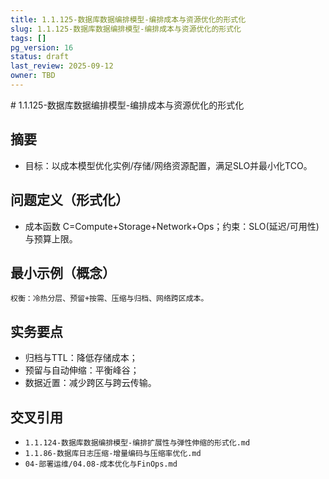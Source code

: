 ```yaml
---
title: 1.1.125-数据库数据编排模型-编排成本与资源优化的形式化
slug: 1.1.125-数据库数据编排模型-编排成本与资源优化的形式化
tags: []
pg_version: 16
status: draft
last_review: 2025-09-12
owner: TBD
---
```


﻿# 1.1.125-数据库数据编排模型-编排成本与资源优化的形式化

## 摘要

- 目标：以成本模型优化实例/存储/网络资源配置，满足SLO并最小化TCO。

## 问题定义（形式化）

- 成本函数 C=Compute+Storage+Network+Ops；约束：SLO(延迟/可用性)与预算上限。

## 最小示例（概念）

```text
权衡：冷热分层、预留+按需、压缩与归档、网络跨区成本。
```

## 实务要点

- 归档与TTL：降低存储成本；
- 预留与自动伸缩：平衡峰谷；
- 数据近置：减少跨区与跨云传输。

## 交叉引用

- `1.1.124-数据库数据编排模型-编排扩展性与弹性伸缩的形式化.md`
- `1.1.86-数据库日志压缩-增量编码与压缩率优化.md`
- `04-部署运维/04.08-成本优化与FinOps.md`
